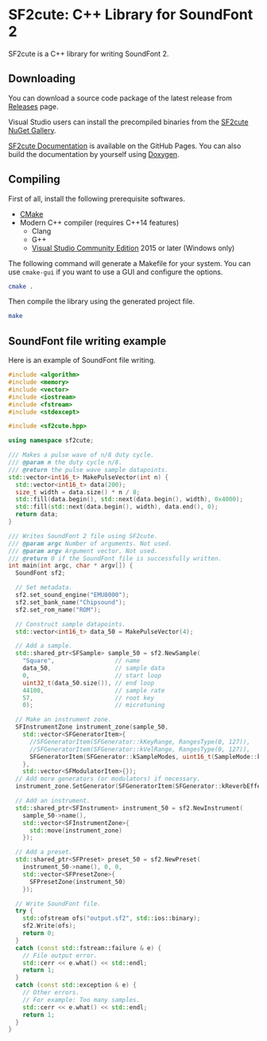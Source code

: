 SF2cute: C++ Library for SoundFont 2
====================================

SF2cute is a C++ library for writing SoundFont 2.

Downloading
-----------

You can download a source code package of the latest release
from [Releases](https://github.com/gocha/sf2cute/releases/latest) page.

Visual Studio users can install the precompiled binaries from the [SF2cute NuGet Gallery](https://www.nuget.org/packages/sf2cute).

[SF2cute Documentation](http://gocha.github.io/sf2cute/) is available on the GitHub Pages.
You can also build the documentation by yourself using [Doxygen](http://www.doxygen.org).

Compiling
---------

First of all, install the following prerequisite softwares.

* [CMake](https://cmake.org/)
* Modern C++ compiler (requires C++14 features)
    - Clang
    - G++
    - [Visual Studio Community Edition](https://www.visualstudio.com/products/visual-studio-community-vs) 2015 or later (Windows only)

The following command will generate a Makefile for your system. You can use `cmake-gui` if you want to use a GUI and configure the options.

``` bash
cmake .
```

Then compile the library using the generated project file.

``` bash
make
```

SoundFont file writing example
------------------------------

Here is an example of SoundFont file writing.

``` cpp
#include <algorithm>
#include <memory>
#include <vector>
#include <iostream>
#include <fstream>
#include <stdexcept>

#include <sf2cute.hpp>

using namespace sf2cute;

/// Makes a pulse wave of n/8 duty cycle.
/// @param n the duty cycle n/8.
/// @return the pulse wave sample datapoints.
std::vector<int16_t> MakePulseVector(int n) {
  std::vector<int16_t> data(200);
  size_t width = data.size() * n / 8;
  std::fill(data.begin(), std::next(data.begin(), width), 0x4000);
  std::fill(std::next(data.begin(), width), data.end(), 0);
  return data;
}

/// Writes SoundFont 2 file using SF2cute.
/// @param argc Number of arguments. Not used.
/// @param argv Argument vector. Not used.
/// @return 0 if the SoundFont file is successfully written.
int main(int argc, char * argv[]) {
  SoundFont sf2;

  // Set metadata.
  sf2.set_sound_engine("EMU8000");
  sf2.set_bank_name("Chipsound");
  sf2.set_rom_name("ROM");

  // Construct sample datapoints.
  std::vector<int16_t> data_50 = MakePulseVector(4);

  // Add a sample.
  std::shared_ptr<SFSample> sample_50 = sf2.NewSample(
    "Square",                 // name
    data_50,                  // sample data
    0,                        // start loop
    uint32_t(data_50.size()), // end loop
    44100,                    // sample rate
    57,                       // root key
    0);                       // microtuning

  // Make an instrument zone.
  SFInstrumentZone instrument_zone(sample_50,
    std::vector<SFGeneratorItem>{
      //SFGeneratorItem(SFGenerator::kKeyRange, RangesType(0, 127)),
      //SFGeneratorItem(SFGenerator::kVelRange, RangesType(0, 127)),
      SFGeneratorItem(SFGenerator::kSampleModes, uint16_t(SampleMode::kLoopContinuously)),
    },
    std::vector<SFModulatorItem>{});
  // Add more generators (or modulators) if necessary.
  instrument_zone.SetGenerator(SFGeneratorItem(SFGenerator::kReverbEffectsSend, 618));

  // Add an instrument.
  std::shared_ptr<SFInstrument> instrument_50 = sf2.NewInstrument(
    sample_50->name(),
    std::vector<SFInstrumentZone>{
      std::move(instrument_zone)
    });

  // Add a preset.
  std::shared_ptr<SFPreset> preset_50 = sf2.NewPreset(
    instrument_50->name(), 0, 0,
    std::vector<SFPresetZone>{
      SFPresetZone(instrument_50)
    });

  // Write SoundFont file.
  try {
    std::ofstream ofs("output.sf2", std::ios::binary);
    sf2.Write(ofs);
    return 0;
  }
  catch (const std::fstream::failure & e) {
    // File output error.
    std::cerr << e.what() << std::endl;
    return 1;
  }
  catch (const std::exception & e) {
    // Other errors.
    // For example: Too many samples.
    std::cerr << e.what() << std::endl;
    return 1;
  }
}
```
